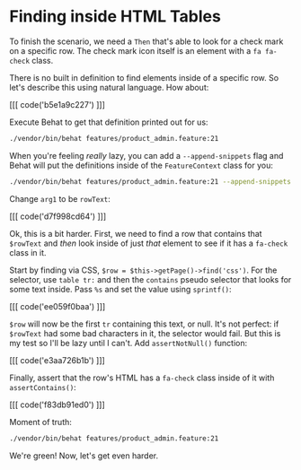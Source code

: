 # Finding inside HTML Tables

To finish the scenario, we need a `Then` that's able to look for a check mark on
a specific row. The check mark icon itself is an element with a `fa fa-check` class.

There is no built in definition to find elements inside of a specific row. So let's
describe this using natural language. How about:

[[[ code('b5e1a9c227') ]]]

Execute Behat to get that definition printed out for us:

```bash
./vendor/bin/behat features/product_admin.feature:21
```

When you're feeling *really* lazy, you can add a `--append-snippets` flag and Behat
will put the definitions inside of the `FeatureContext` class for you:

```bash
./vendor/bin/behat features/product_admin.feature:21 --append-snippets
```

Change `arg1` to be `rowText`:

[[[ code('d7f998cd64') ]]]

Ok, this is a bit harder. First, we need to find a row that contains that `$rowText`
and *then* look inside of just *that* element to see if it has a `fa-check` class in it.

Start by finding via CSS, `$row = $this->getPage()->find('css')`. For the selector,
use `table tr:` and then the `contains` pseudo selector that looks for some text inside.
Pass `%s` and set the value using `sprintf()`:

[[[ code('ee059f0baa') ]]]

`$row` will now be the first `tr` containing this text, or null. It's not perfect:
if `$rowText` had some bad characters in it, the selector would fail. But this is
my test so I'll be lazy until I can't. Add `assertNotNull()` function:

[[[ code('e3aa726b1b') ]]]

Finally, assert that the row's HTML has a `fa-check` class inside of it with
`assertContains()`:

[[[ code('f83db91ed0') ]]]

Moment of truth:

```bash
./vendor/bin/behat features/product_admin.feature:21
```

We're green! Now, let's get even harder.
